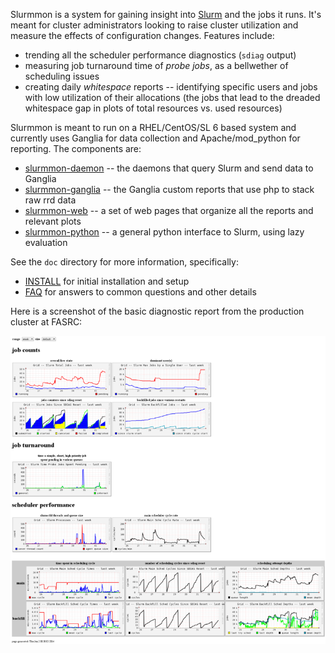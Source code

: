 Slurmmon is a system for gaining insight into [Slurm](http://www.schedmd.com/) and the jobs it runs.
It's meant for cluster administrators looking to raise cluster utilization and measure the effects of configuration changes.
Features include:

* trending all the scheduler performance diagnostics (`sdiag` output)
* measuring job turnaround time of *probe jobs*, as a bellwether of scheduling issues
* creating daily *whitespace* reports -- identifying specific users and jobs with low utilization of their allocations (the jobs that lead to the dreaded whitespace gap in plots of total resources vs. used resources)

Slurmmon is meant to run on a RHEL/CentOS/SL 6 based system and currently uses Ganglia for data collection and Apache/mod_python for reporting.
The components are:

* [slurmmon-daemon](RPMS/slurmmon-daemon-0.0.2-fasrc03.noarch.rpm?raw=true) -- the daemons that query Slurm and send data to Ganglia
* [slurmmon-ganglia](RPMS/slurmmon-ganglia-0.0.2-fasrc03.noarch.rpm?raw=true) -- the Ganglia custom reports that use php to stack raw rrd data
* [slurmmon-web](RPMS/slurmmon-web-0.0.2-fasrc03.noarch.rpm?raw=true) -- a set of web pages that organize all the reports and relevant plots
* [slurmmon-python](RPMS/slurmmon-python-0.0.2-fasrc03.noarch.rpm?raw=true) -- a general python interface to Slurm, using lazy evaluation

See the `doc` directory for more information, specifically:

* [INSTALL](doc/INSTALL.md) for initial installation and setup
* [FAQ](doc/FAQ.md) for answers to common questions and other details

Here is a screenshot of the basic diagnostic report from the production cluster at FASRC:

![slurmmon screenshot](slurmmon_screenshot_small.png "slurmmon screenshot")
